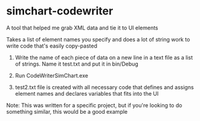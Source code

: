 # simchart-codewriter
A tool that helped me grab XML data and tie it to UI elements

Takes a list of element names you specify and does a lot of string work to write code that's easily copy-pasted

1. Write the name of each piece of data on a new line in a text file as a list of strings. Name it test.txt and put it in bin/Debug

2. Run CodeWriterSimChart.exe

3. test2.txt file is created with all necessary code that defines and assigns element names and declares variables that fits into the UI

Note: This was written for a specific project, but if you're looking to do something similar, this would be a good example

